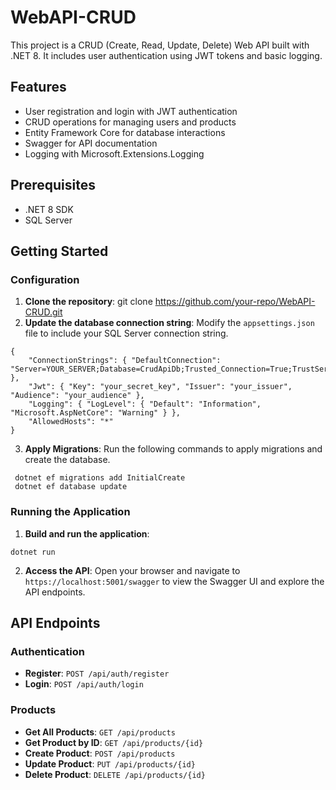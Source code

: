 # WebAPI-CRUD

This project is a CRUD (Create, Read, Update, Delete) Web API built with .NET 8. It includes user authentication using JWT tokens and basic logging.

## Features

- User registration and login with JWT authentication
- CRUD operations for managing users and products
- Entity Framework Core for database interactions
- Swagger for API documentation
- Logging with Microsoft.Extensions.Logging

## Prerequisites

- .NET 8 SDK
- SQL Server

## Getting Started

### Configuration

1. **Clone the repository**: git clone https://github.com/your-repo/WebAPI-CRUD.git 
2. **Update the database connection string**:
   Modify the `appsettings.json` file to include your SQL Server connection string.
```
{ 
	"ConnectionStrings": { "DefaultConnection": "Server=YOUR_SERVER;Database=CrudApiDb;Trusted_Connection=True;TrustServerCertificate=True" },
	"Jwt": { "Key": "your_secret_key", "Issuer": "your_issuer", "Audience": "your_audience" },
	"Logging": { "LogLevel": { "Default": "Information", "Microsoft.AspNetCore": "Warning" } },
	"AllowedHosts": "*" 
}
```
 
3. **Apply Migrations**:
   Run the following commands to apply migrations and create the database.
 ```
  dotnet ef migrations add InitialCreate 
  dotnet ef database update
 ```

### Running the Application

1. **Build and run the application**:
```
dotnet run
```
2. **Access the API**:
   Open your browser and navigate to `https://localhost:5001/swagger` to view the Swagger UI and explore the API endpoints.

## API Endpoints

### Authentication

- **Register**: `POST /api/auth/register`
- **Login**: `POST /api/auth/login`

### Products

- **Get All Products**: `GET /api/products`
- **Get Product by ID**: `GET /api/products/{id}`
- **Create Product**: `POST /api/products`
- **Update Product**: `PUT /api/products/{id}`
- **Delete Product**: `DELETE /api/products/{id}`


